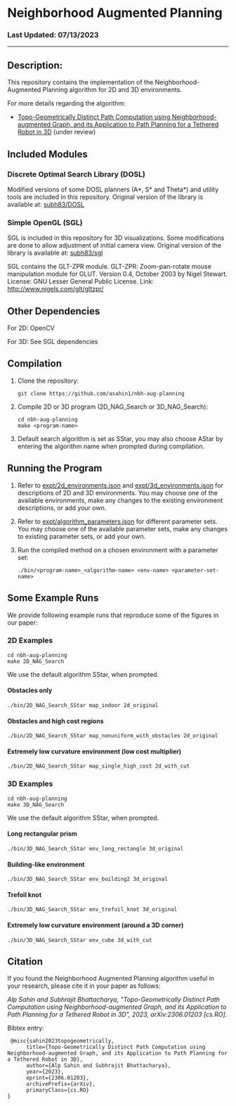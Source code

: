 # Neighborhood Augmented Planning

### Last Updated: 07/13/2023

---

## Description:

This repository contains the implementation of the Neighborhood-Augmented Planning algorithm for 2D and 3D environments.

For more details regarding the algorithm:

- [Topo-Geometrically Distinct Path Computation using Neighborhood-augmented Graph, and its Application to Path Planning for a Tethered Robot in 3D](https://arxiv.org/abs/2306.01203) (under review)

## Included Modules

### Discrete Optimal Search Library (DOSL)

Modified versions of some DOSL planners (A*, S* and Theta\*) and utility tools are included in this repository. Original version of the library is available at: [subh83/DOSL](https://github.com/subh83/DOSL)

### Simple OpenGL (SGL)

SGL is included in this repository for 3D visualizations. Some modifications are done to allow adjustment of initial camera view. Original version of the library is available at: [subh83/sgl](https://github.com/subh83/sgl)

SGL contains the GLT-ZPR module. GLT-ZPR:
Zoom-pan-rotate mouse manipulation module for GLUT.
Version 0.4, October 2003
by Nigel Stewart.
License: GNU Lesser General Public License.
Link: http://www.nigels.com/glt/gltzpr/

## Other Dependencies

For 2D: OpenCV

For 3D: See SGL dependencies

## Compilation

1. Clone the repository:

   ```
   git clone https://github.com/asahin1/nbh-aug-planning
   ```

2. Compile 2D or 3D program (2D_NAG_Search or 3D_NAG_Search):

   ```
   cd nbh-aug-planning
   make <program-name>
   ```

3. Default search algorithm is set as SStar, you may also choose AStar by entering the algorithm name when prompted during compilation.

## Running the Program

1. Refer to [expt/2d_environments.json](https://github.com/asahin1/nbh-aug-planning/blob/main/expt/2d_environments.json) and [expt/3d_environments.json](https://github.com/asahin1/nbh-aug-planning/blob/main/expt/3d_environments.json) for descriptions of 2D and 3D environments. You may choose one of the available environments, make any changes to the existing environment descriptions, or add your own.

2. Refer to [expt/algorithm_parameters.json](https://github.com/asahin1/nbh-aug-planning/blob/main/expt/algorithm_parameters.json) for different parameter sets. You may choose one of the available parameter sets, make any changes to existing parameter sets, or add your own.

3. Run the compiled method on a chosen environment with a parameter set:
   ```
   ./bin/<program-name>_<algorithm-name> <env-name> <parameter-set-name>
   ```

## Some Example Runs

We provide following example runs that reproduce some of the figures in our paper:

### 2D Examples

```
cd nbh-aug-planning
make 2D_NAG_Search
```

We use the default algorithm SStar, when prompted.

#### Obstacles only

```
./bin/2D_NAG_Search_SStar map_indoor 2d_original
```

#### Obstacles and high cost regions

```
./bin/2D_NAG_Search_SStar map_nonuniform_with_obstacles 2d_original
```

#### Extremely low curvature environment (low cost multiplier)

```
./bin/2D_NAG_Search_SStar map_single_high_cost 2d_with_cut
```

### 3D Examples

```
cd nbh-aug-planning
make 3D_NAG_Search
```

We use the default algorithm SStar, when prompted.

#### Long rectangular prism

```
./bin/3D_NAG_Search_SStar env_long_rectangle 3d_original
```

#### Building-like environment

```
./bin/3D_NAG_Search_SStar env_building2 3d_original
```

#### Trefoil knot

```
./bin/3D_NAG_Search_SStar env_trefoil_knot 3d_original
```

#### Extremely low curvature environment (around a 3D corner)

```
./bin/3D_NAG_Search_SStar env_cube 3d_with_cut
```

## Citation

If you found the Neighborhood Augmented Planning algorithm useful in your research, please cite it in your paper as follows:

_Alp Sahin and Subhrajit Bhattacharya, "Topo-Geometrically Distinct Path Computation using Neighborhood-augmented Graph, and its Application to Path Planning for a Tethered Robot in 3D", 2023, arXiv:2306.01203 [cs.RO]._

Bibtex entry:

```
 @misc{sahin2023topogeometrically,
      title={Topo-Geometrically Distinct Path Computation using Neighborhood-augmented Graph, and its Application to Path Planning for a Tethered Robot in 3D},
      author={Alp Sahin and Subhrajit Bhattacharya},
      year={2023},
      eprint={2306.01203},
      archivePrefix={arXiv},
      primaryClass={cs.RO}
}
```
